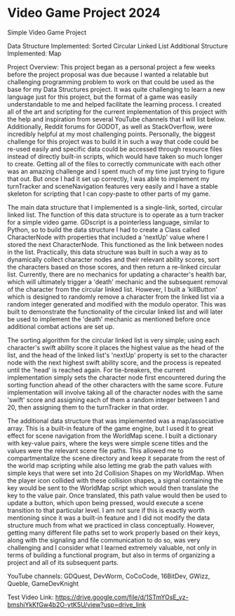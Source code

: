 # Video Game Project 2024
 Simple Video Game Project

Data Structure Implemented: Sorted Circular Linked List
Additional Structure Implemented: Map

Project Overview: This project began as a personal project a few weeks before the project proposal was due because I wanted a relatable but challenging programming problem to work on that could be used as the base for my Data Structures project. It was quite challenging to learn a new language just for this project, but the format of a game was easily understandable to me and helped facilitate the learning process. I created all of the art and scripting for the current implementation of this project with the help and inspiration from several YouTube channels that I will list below. Additionally, Reddit forums for GODOT, as well as StackOverflow, were incredibly helpful at my most challenging points. Personally, the biggest challenge for this project was to build it in such a way that code could be re-used easily and specific data could be accessed through resource files instead of directly built-in scripts, which would have taken so much longer to create. Getting all of the files to correctly communicate with each other was an amazing challenge and I spent much of my time just trying to figure that out. But once I had it set up correctly, I was able to implement my turnTracker and sceneNavigation features very easily and I have a stable skeleton for scripting that I can copy-paste to other parts of my game.

The main data structure that I implemented is a single-link, sorted, circular linked list. The function of this data structure is to operate as a turn tracker for a simple video game. GDscript is a pointerless language, similar to Python, so to build the data structure I had to create a Class called CharacterNode with properties that included a 'nextUp' value where I stored the next CharacterNode. This functioned as the link between nodes in the list. Practically, this data structure was built in such a way as to dynamically collect character nodes and their relevant ability scores, sort the characters based on those scores, and then return a re-linked circular list. Currently, there are no mechanics for updating a character's health bar, which will ultimately trigger a 'death' mechanic and the subsequent removal of the character from the circular linked list. However, I built a 'killButton' which is designed to randomly remove a character from the linked list via a random integer generated and modified with the modulo operator. This was built to demonstrate the functionality of the circular linked list and will later be used to implement the 'death' mechanic as mentioned before once additional combat actions are set up.

The sorting algorithm for the circular linked list is very simple; using each character's swift ability score it places the highest value as the head of the list, and the head of the linked list's 'nextUp' property is set to the character node with the next highest swift ability score, and the process is repeated until the 'head' is reached again. For tie-breakers, the current implementation simply sets the character node first encountered during the sorting function ahead of the other characters with the same score. Future implementation will involve taking all of the character nodes with the same 'swift' score and assigning each of them a random integer between 1 and 20, then assigning them to the turnTracker in that order.

The additional data structure that was implemented was a map/associative array. This is a built-in feature of the game engine, but I used it to great effect for scene navigation from the WorldMap scene. I built a dictionary with key-value pairs, where the keys were simple scene titles and the values were the relevant scene file paths. This allowed me to compartmentalize the scene directory and keep it separate from the rest of the world map scripting while also letting me grab the path values with simple keys that were set into 2d Collision Shapes on my WorldMap. When the player icon collided with these collision shapes, a signal containing the key would be sent to the WorldMap script which would then translate the key to the value pair. Once translated, this path value would then be used to update a button, which upon being pressed, would execute a scene transition to that particular level. I am not sure if this is exactly worth mentioning since it was a built-in feature and I did not modify the data structure much from what we practiced in class conceptually. However, getting many different file paths set to work properly based on their keys, along with the signaling and file communication to do so, was very challenging and I consider what I learned extremely valuable, not only in terms of building a functional program, but also in terms of organizing a project and all of its subsequent parts.

YouTube channels: GDQuest, DevWorm, CoCoCode, 16BitDev, GWizz, Queble, GameDevKnight

Test Video Link: https://drive.google.com/file/d/1STmYOsE_yz-bmshiYkKfGw4b2O-ytK5U/view?usp=drive_link
